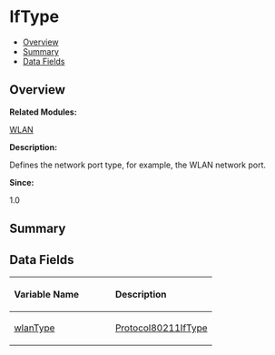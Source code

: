 # IfType<a name="EN-US_TOPIC_0000001055039522"></a>

-   [Overview](#section1737731012165632)
-   [Summary](#section646769492165632)
-   [Data Fields](#pub-attribs)

## **Overview**<a name="section1737731012165632"></a>

**Related Modules:**

[WLAN](wlan.md)

**Description:**

Defines the network port type, for example, the WLAN network port. 

**Since:**

1.0

## **Summary**<a name="section646769492165632"></a>

## Data Fields<a name="pub-attribs"></a>

<a name="table1394840553165632"></a>
<table><thead align="left"><tr id="row427409510165632"><th class="cellrowborder" valign="top" width="50%" id="mcps1.1.3.1.1"><p id="p876509391165632"><a name="p876509391165632"></a><a name="p876509391165632"></a>Variable Name</p>
</th>
<th class="cellrowborder" valign="top" width="50%" id="mcps1.1.3.1.2"><p id="p1855586307165632"><a name="p1855586307165632"></a><a name="p1855586307165632"></a>Description</p>
</th>
</tr>
</thead>
<tbody><tr id="row310595739165632"><td class="cellrowborder" valign="top" width="50%" headers="mcps1.1.3.1.1 "><p id="p707544406165632"><a name="p707544406165632"></a><a name="p707544406165632"></a><a href="wlan.md#gaf957402f9938b5bf37a7c39737f18e69">wlanType</a></p>
</td>
<td class="cellrowborder" valign="top" width="50%" headers="mcps1.1.3.1.2 "><p id="p400590394165632"><a name="p400590394165632"></a><a name="p400590394165632"></a><a href="wlan.md#gac69954f56fcc99fc8aac68aa157831c7">Protocol80211IfType</a> </p>
</td>
</tr>
</tbody>
</table>

